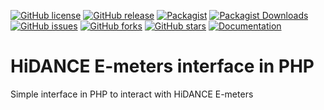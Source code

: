 [![GitHub license](https://img.shields.io/github/license/fawno/HiDANCE)](LICENSE)
[![GitHub release](https://img.shields.io/github/release/fawno/HiDANCE)](https://github.com/fawno/HiDANCE/releases)
[![Packagist](https://img.shields.io/packagist/v/fawno/hidance)](https://packagist.org/packages/fawno/hidance)
[![Packagist Downloads](https://img.shields.io/packagist/dt/fawno/hidance)](https://packagist.org/packages/fawno/hidance/stats)
[![GitHub issues](https://img.shields.io/github/issues/fawno/HiDANCE)](https://github.com/fawno/HiDANCE/issues)
[![GitHub forks](https://img.shields.io/github/forks/fawno/HiDANCE)](https://github.com/fawno/HiDANCE/network)
[![GitHub stars](https://img.shields.io/github/stars/fawno/HiDANCE)](https://github.com/fawno/HiDANCE/stargazers)
[![Documentation](https://img.shields.io/badge/documentation-blue)](docs)

# HiDANCE E-meters interface in PHP

Simple interface in PHP to interact with HiDANCE E-meters
